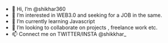 - 👋 Hi, I’m @shikhar360
- 👀 I’m interested in WEB3.0 and seeking for a JOB in the same.
- 🌱 I’m currently learning  Javascript
- 💞️ I’m looking to collaborate on projects , freelance work etc.
- 📫 Connect me on TWITTER/INSTA @shikkhar_

<!---
shikhar360/shikhar360 is a ✨ special ✨ repository because its `README.md` (this file) appears on your GitHub profile.
You can click the Preview link to take a look at your changes.
--->
